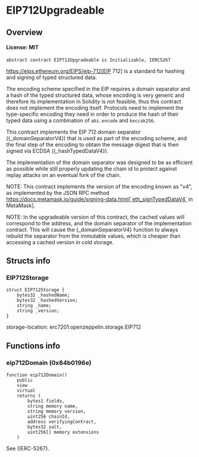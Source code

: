 # EIP712Upgradeable

## Overview

#### License: MIT

```solidity
abstract contract EIP712Upgradeable is Initializable, IERC5267
```

https://eips.ethereum.org/EIPS/eip-712[EIP 712] is a standard for hashing and signing of typed structured data.

The encoding scheme specified in the EIP requires a domain separator and a hash of the typed structured data, whose
encoding is very generic and therefore its implementation in Solidity is not feasible, thus this contract
does not implement the encoding itself. Protocols need to implement the type-specific encoding they need in order to
produce the hash of their typed data using a combination of `abi.encode` and `keccak256`.

This contract implements the EIP 712 domain separator ({_domainSeparatorV4}) that is used as part of the encoding
scheme, and the final step of the encoding to obtain the message digest that is then signed via ECDSA
({_hashTypedDataV4}).

The implementation of the domain separator was designed to be as efficient as possible while still properly updating
the chain id to protect against replay attacks on an eventual fork of the chain.

NOTE: This contract implements the version of the encoding known as "v4", as implemented by the JSON RPC method
https://docs.metamask.io/guide/signing-data.html[`eth_signTypedDataV4` in MetaMask].

NOTE: In the upgradeable version of this contract, the cached values will correspond to the address, and the domain
separator of the implementation contract. This will cause the {_domainSeparatorV4} function to always rebuild the
separator from the immutable values, which is cheaper than accessing a cached version in cold storage.
## Structs info

### EIP712Storage

```solidity
struct EIP712Storage {
	bytes32 _hashedName;
	bytes32 _hashedVersion;
	string _name;
	string _version;
}
```

storage-location: erc7201:openzeppelin.storage.EIP712
## Functions info

### eip712Domain (0x84b0196e)

```solidity
function eip712Domain()
    public
    view
    virtual
    returns (
        bytes1 fields,
        string memory name,
        string memory version,
        uint256 chainId,
        address verifyingContract,
        bytes32 salt,
        uint256[] memory extensions
    )
```

See {IERC-5267}.